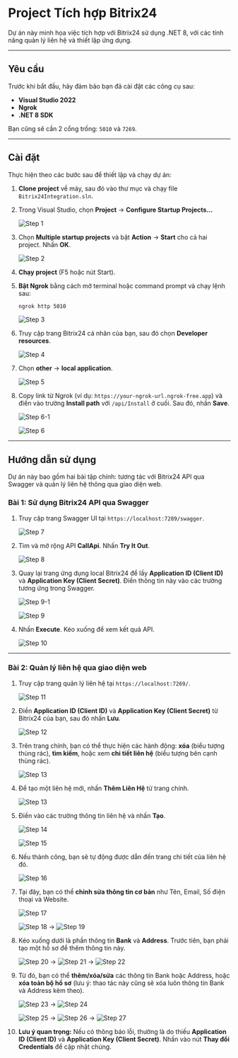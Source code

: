 # Project Tích hợp Bitrix24

Dự án này minh họa việc tích hợp với Bitrix24 sử dụng .NET 8, với các tính năng quản lý liên hệ và thiết lập ứng dụng.

---

## Yêu cầu

Trước khi bắt đầu, hãy đảm bảo bạn đã cài đặt các công cụ sau:

* **Visual Studio 2022**
* **Ngrok**
* **.NET 8 SDK**

Bạn cũng sẽ cần 2 cổng trống: `5010` và `7269`.

---

## Cài đặt

Thực hiện theo các bước sau để thiết lập và chạy dự án:

1.  **Clone project** về máy, sau đó vào thư mục và chạy file `Bitrix24Integration.sln`.
2.  Trong Visual Studio, chọn **Project** -> **Configure Startup Projects...**

    ![Step 1](images/step1.png)

3.  Chọn **Multiple startup projects** và bật **Action** -> **Start** cho cả hai project. Nhấn **OK**.

    ![Step 2](images/step2.png)

4.  **Chạy project** (F5 hoặc nút Start).
5.  **Bật Ngrok** bằng cách mở terminal hoặc command prompt và chạy lệnh sau:

    ```bash
    ngrok http 5010
    ```

    ![Step 3](images/step3.png)

6.  Truy cập trang Bitrix24 cá nhân của bạn, sau đó chọn **Developer resources**.

    ![Step 4](images/step4.png)

7.  Chọn **other** -> **local application**.

    ![Step 5](images/step5.png)

8.  Copy link từ Ngrok (ví dụ: `https://your-ngrok-url.ngrok-free.app`) và điền vào trường **Install path** với `/api/Install` ở cuối. Sau đó, nhấn **Save**.

    ![Step 6-1](images/step6-1.png)

    ![Step 6](images/step6.png)

---

## Hướng dẫn sử dụng

Dự án này bao gồm hai bài tập chính: tương tác với Bitrix24 API qua Swagger và quản lý liên hệ thông qua giao diện web.

### Bài 1: Sử dụng Bitrix24 API qua Swagger

1.  Truy cập trang Swagger UI tại `https://localhost:7289/swagger`.

    ![Step 7](images/step7.png)

2.  Tìm và mở rộng API **CallApi**. Nhấn **Try It Out**.

    ![Step 8](images/step8.png)

3.  Quay lại trang ứng dụng local Bitrix24 để lấy **Application ID (Client ID)** và **Application Key (Client Secret)**. Điền thông tin này vào các trường tương ứng trong Swagger.

    ![Step 9-1](images/step9-1.png)

    ![Step 9](images/step9.png)

4.  Nhấn **Execute**. Kéo xuống để xem kết quả API.

    ![Step 10](images/step10.png)

---

### Bài 2: Quản lý liên hệ qua giao diện web

1.  Truy cập trang quản lý liên hệ tại `https://localhost:7269/`.

    ![Step 11](images/step11.png)

2.  Điền **Application ID (Client ID)** và **Application Key (Client Secret)** từ Bitrix24 của bạn, sau đó nhấn **Lưu**.

    ![Step 12](images/step12.png)

3.  Trên trang chính, bạn có thể thực hiện các hành động: **xóa** (biểu tượng thùng rác), **tìm kiếm**, hoặc xem **chi tiết liên hệ** (biểu tượng bên cạnh thùng rác).

    ![Step 13](images/step13.png)

4.  Để tạo một liên hệ mới, nhấn **Thêm Liên Hệ** từ trang chính.

    ![Step 13](images/step13.png)

5.  Điền vào các trường thông tin liên hệ và nhấn **Tạo**.

    ![Step 14](images/step14.png)

    ![Step 15](images/step15.png)

6.  Nếu thành công, bạn sẽ tự động được dẫn đến trang chi tiết của liên hệ đó.

    ![Step 16](images/step16.png)

7.  Tại đây, bạn có thể **chỉnh sửa thông tin cơ bản** như Tên, Email, Số điện thoại và Website.

    ![Step 17](images/step17.png)

    ![Step 18](images/step18.png) -> ![Step 19](images/step19.png)

8.  Kéo xuống dưới là phần thông tin **Bank** và **Address**. Trước tiên, bạn phải tạo một hồ sơ để thêm thông tin này.

    ![Step 20](images/step20.png) -> ![Step 21](images/step21.png) -> ![Step 22](images/step22.png)

9.  Từ đó, bạn có thể **thêm/xóa/sửa** các thông tin Bank hoặc Address, hoặc **xóa toàn bộ hồ sơ** (lưu ý: thao tác này cũng sẽ xóa luôn thông tin Bank và Address kèm theo).

    ![Step 23](images/step23.png) -> ![Step 24](images/step24.png)

    ![Step 25](images/step25.png) -> ![Step 26](images/step26.png) -> ![Step 27](images/step27.png)

10. **Lưu ý quan trọng:** Nếu có thông báo lỗi, thường là do thiếu **Application ID (Client ID)** và **Application Key (Client Secret)**. Nhấn vào nút **Thay đổi Credentials** để cập nhật chúng.